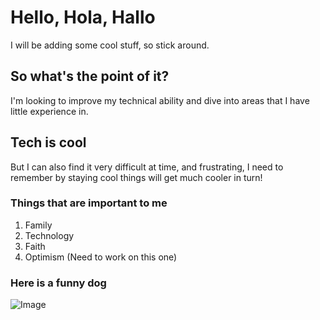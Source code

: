 # Hello, Hola, Hallo

I will be adding some cool stuff, so stick around.

## So what's the point of it?

I'm looking to improve my technical ability and dive into areas that I have little experience in.

## Tech is cool

But I can also find it very difficult at time, and frustrating, I need to remember by staying cool things will get much cooler in turn!

### Things that are important to me
1. Family
2. Technology
3. Faith 
4. Optimism (Need to work on this one)

### Here is a funny dog
![Image](https://static.boredpanda.com/blog/wp-content/uploads/2020/01/5e25585b32090_f4k49p2onys31__700.jpg)
```
